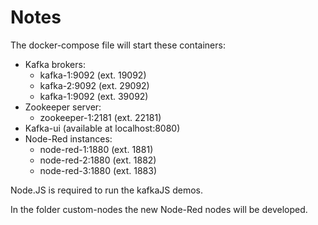 # Notes

The docker-compose file will start these containers:
- Kafka brokers:
  - kafka-1:9092 (ext. 19092)
  - kafka-2:9092 (ext. 29092)
  - kafka-1:9092 (ext. 39092)
- Zookeeper server:
  - zookeeper-1:2181 (ext. 22181)
- Kafka-ui (available at localhost:8080)
- Node-Red instances: 
  - node-red-1:1880 (ext. 1881)
  - node-red-2:1880 (ext. 1882)
  - node-red-3:1880 (ext. 1883)
  
Node.JS is required to run the kafkaJS demos.

In the folder custom-nodes the new Node-Red nodes will be developed.
